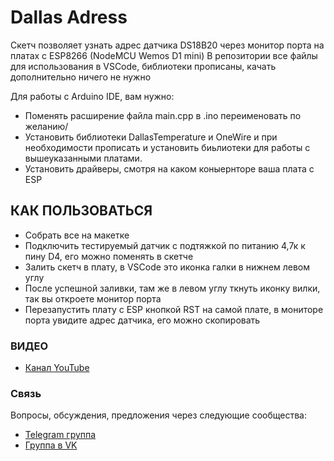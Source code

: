 # Dallas Adress

Скетч позволяет узнать адрес датчика DS18B20 через монитор порта на платах с ESP8266 (NodeMCU Wemos D1 mini)
В репозитории все файлы для использования в VSCode, библиотеки прописаны, качать дополнительно ничего не нужно

Для работы с Arduino IDE, вам нужно:
* Поменять расширение файла main.cpp в .ino  переименовать по желанию/
* Установить библиотеки DallasTemperature и OneWire и при необходимости прописать и установить биьлиотеки для работы с вышеуказанными платами.
* Установить драйверы, смотря на каком коныернторе ваша плата c ESP

## КАК ПОЛЬЗОВАТЬСЯ
* Собрать все на макетке
* Подключить тестируемый датчик с подтяжкой по питанию 4,7к к пину D4, его можно поменять в скетче
* Залить скетч в плату, в VSCode это иконка галки в нижнем левом углу
* После успешной заливки, там же в левом углу ткнуть иконку вилки, так вы откроете монитор порта
* Перезапустить плату с ESP кнопкой RST на самой плате, в мониторе порта увидите адрес датчика, его можно скопировать

### ВИДЕО
* <a href="https://www.youtube.com/channel/UCzI016x7MItBtQCJiSWI7yA">Канал YouTube</a>

### Связь
Вопросы, обсуждения, предложения через следующие сообщества:
* [Telegram группа](https://t.me/technarr)
* [Группа в VK](https://vk.com/technarrus)
